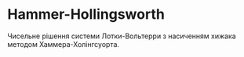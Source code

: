 # Hammer-Hollingsworth
Чисельне рішення системи Лотки-Вольтерри з насиченням хижака методом Хаммера-Холінгсуорта.
